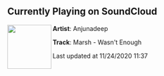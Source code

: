 ## Currently Playing on SoundCloud

[<img align="left" width="100" src="https://i1.sndcdn.com/artworks-NQRTAnfwSdMeUjyH-iEd6YA-t50x50.jpg">](https://soundcloud.com/anjunadeep/marsh-wasnt-enough-1?in=anjunadeep/sets/marsh-lailonie)

**Artist**: Anjunadeep 

**Track**: Marsh - Wasn't Enough

Last updated at 11/24/2020 11:37
